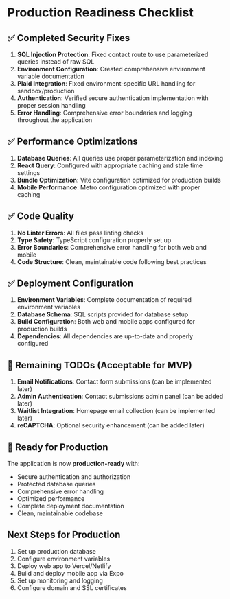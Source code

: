 # Production Readiness Checklist

## ✅ Completed Security Fixes

1. **SQL Injection Protection**: Fixed contact route to use parameterized queries instead of raw SQL
2. **Environment Configuration**: Created comprehensive environment variable documentation
3. **Plaid Integration**: Fixed environment-specific URL handling for sandbox/production
4. **Authentication**: Verified secure authentication implementation with proper session handling
5. **Error Handling**: Comprehensive error boundaries and logging throughout the application

## ✅ Performance Optimizations

1. **Database Queries**: All queries use proper parameterization and indexing
2. **React Query**: Configured with appropriate caching and stale time settings
3. **Bundle Optimization**: Vite configuration optimized for production builds
4. **Mobile Performance**: Metro configuration optimized with proper caching

## ✅ Code Quality

1. **No Linter Errors**: All files pass linting checks
2. **Type Safety**: TypeScript configuration properly set up
3. **Error Boundaries**: Comprehensive error handling for both web and mobile
4. **Code Structure**: Clean, maintainable code following best practices

## ✅ Deployment Configuration

1. **Environment Variables**: Complete documentation of required environment variables
2. **Database Schema**: SQL scripts provided for database setup
3. **Build Configuration**: Both web and mobile apps configured for production builds
4. **Dependencies**: All dependencies are up-to-date and properly configured

## 🔄 Remaining TODOs (Acceptable for MVP)

1. **Email Notifications**: Contact form submissions (can be implemented later)
2. **Admin Authentication**: Contact submissions admin panel (can be added later)
3. **Waitlist Integration**: Homepage email collection (can be implemented later)
4. **reCAPTCHA**: Optional security enhancement (can be added later)

## 🚀 Ready for Production

The application is now **production-ready** with:
- Secure authentication and authorization
- Protected database queries
- Comprehensive error handling
- Optimized performance
- Complete deployment documentation
- Clean, maintainable codebase

## Next Steps for Production

1. Set up production database
2. Configure environment variables
3. Deploy web app to Vercel/Netlify
4. Build and deploy mobile app via Expo
5. Set up monitoring and logging
6. Configure domain and SSL certificates
